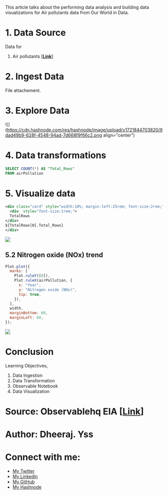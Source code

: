This article talks about the performing data analysis and building data visualizations for Air pollutants data from Our World in Data.

# 1\. Data Source

Data for

1. Air pollutants \[[**Link**\]](https://ourworldindata.org/explorers/air-pollution?time=1750..latest&uniformYAxis=0&Pollutant=All+pollutants&Sector=From+all+sectors+%28Total%29&Per+capita=false&country=USA~CHN~IND~GBR~OWID_WRL)

# **2\. Ingest Data**

File attachement.

# 3\. Explore Data

![](https://cdn.hashnode.com/res/hashnode/image/upload/v1721844703820/9dad49b9-628f-4548-94ad-7d668f9f66c2.png align="center")

# 4\. Data transformations

```sql
SELECT COUNT(*) AS "Total_Rows"
FROM airPollution
```

# 5\. Visualize data

```xml
<div class="card" style="width:10%; margin-left:25rem; font-size:2rem;">
  <div  style="font-size:1rem;">
  TotalRows
</div>
${TotalRows[0].Total_Rows}
</div>
```

![](https://cdn.hashnode.com/res/hashnode/image/upload/v1721844843143/c0c0031b-a98c-4fe9-9103-63286f9525f2.png)

## 5.2 Nitrogen oxide (NOx) trend

```javascript
Plot.plot({
  marks: [
    Plot.ruleY([0]),
    Plot.ruleX(airPollution, {
      x: "Year",
      y: "Nitrogen oxide (NOx)",
      tip: true,
    }),
  ],
  width,
  marginBottom: 60,
  marginLeft: 60,
});
```

![](https://cdn.hashnode.com/res/hashnode/image/upload/v1721924783854/b4aa218f-42c5-401f-a8c7-d8d03581445d.png)

# Conclusion

Learning Objectives,

1. Data Ingestion
2. Data Transformation
3. Observable Notebook
4. Data Visualization

# Source: Observablehq EIA \[[Link](https://observablehq.observablehq.cloud/framework-example-eia/)\]

# Author: Dheeraj. Yss

# Connect with me:

- [My Twitter](https://twitter.com/yssdheeraj)
- [My LinkedIn](https://www.linkedin.com/in/dheerajy1/)
- [My GitHub](https://github.com/dheerajy1)
- [My Hashnode](https://dheerajy1.hashnode.dev/)
